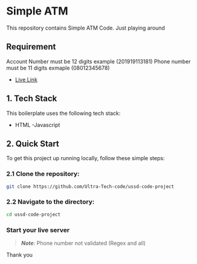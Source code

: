 # Simple ATM
This repository contains Simple ATM Code. Just playing around

## Requirement
Account Number must be 12 digits example (201919113181)
Phone number must be 11 digits  exmaple (08012345678)


- [Live Link](https://ultra-tech-code.github.io/ussd-code-project/index.html)

## 1. Tech Stack
This boilerplate uses the following tech stack:
- HTML
-Javascript


## 2. Quick Start

To get this project up running locally, follow these simple steps:

### 2.1 Clone the repository:

```bash
git clone https://github.com/Ultra-Tech-code/ussd-code-project
```

### 2.2 Navigate to the directory:

```bash
cd ussd-code-project
```

### Start your live server

>**_Note_**: Phone number not validated (Regex and all)

Thank you